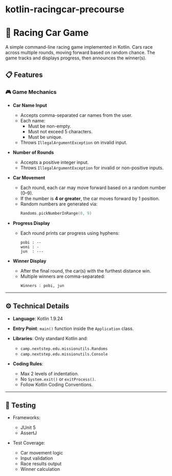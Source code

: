 # kotlin-racingcar-precourse
# 🚗 Racing Car Game

A simple command-line racing game implemented in Kotlin. Cars race across multiple rounds, moving forward based on random chance. The game tracks and displays progress, then announces the winner(s).

## 📋 Features

### 🎮 Game Mechanics

- **Car Name Input**
  - Accepts comma-separated car names from the user.
  - Each name:
    - Must be non-empty.
    - Must not exceed 5 characters.
    - Must be unique.
  - Throws `IllegalArgumentException` on invalid input.

- **Number of Rounds**
  - Accepts a positive integer input.
  - Throws `IllegalArgumentException` for invalid or non-positive inputs.

- **Car Movement**
  - Each round, each car may move forward based on a random number (0–9).
  - If the number is **4 or greater**, the car moves forward by 1 position.
  - Random numbers are generated via:
    ```kotlin
    Randoms.pickNumberInRange(0, 9)
    ```

- **Progress Display**
  - Each round prints car progress using hyphens:
    ```
    pobi : --
    woni : -
    jun  : ---
    ```

- **Winner Display**
  - After the final round, the car(s) with the furthest distance win.
  - Multiple winners are comma-separated:
    ```
    Winners : pobi, jun
    ```

---

## ⚙️ Technical Details

- **Language**: Kotlin 1.9.24
- **Entry Point**: `main()` function inside the `Application` class.
- **Libraries**: Only standard Kotlin and:
  - `camp.nextstep.edu.missionutils.Randoms`
  - `camp.nextstep.edu.missionutils.Console`

- **Coding Rules**:
  - Max 2 levels of indentation.
  - No `System.exit()` or `exitProcess()`.
  - Follow Kotlin Coding Conventions.

---

## 🧪 Testing

- Frameworks:
  - JUnit 5
  - AssertJ

- Test Coverage:
  - Car movement logic
  - Input validation
  - Race results output
  - Winner calculation

